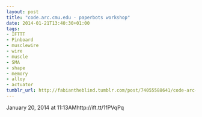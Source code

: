 ```yaml
---
layout: post
title: "code.arc.cmu.edu - paperbots workshop"
date: 2014-01-21T13:40:30+01:00
tags:
- IFTTT
- Pinboard
- musclewire
- wire
- muscle
- SMA
- shape
- memory
- alloy
- actuator
tumblr_url: http://fabiantheblind.tumblr.com/post/74055588641/code-arc-cmu-edu-paperbots-workshop
---
```

January 20, 2014 at 11:13AMhttp://ift.tt/1fPVqPq
